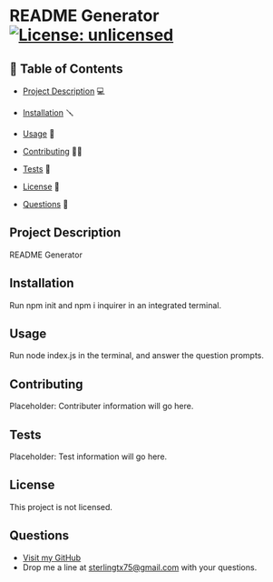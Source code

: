 # README Generator  [![License: unlicensed](https://img.shields.io/badge/license-This%20project%20is%20not%20licensed-red.svg)](https://img.shields.io/badge/license-This%20project%20is%20not%20licensed-red.svg)

## 📙 Table of Contents


- [Project Description](#project-description) 💻 

- [Installation](#installation) 🪛

- [Usage](#usage) 🔑 

- [Contributing](#contributing) 🤝🏽

- [Tests](#tests) 🧪

- [License](#license) 📃

- [Questions](#questions) 🤔



## Project Description
README Generator


## Installation
Run npm init and npm i inquirer in an integrated terminal.


## Usage
Run node index.js in the terminal, and answer the question prompts.


## Contributing
Placeholder: Contributer information will go here.


## Tests
Placeholder: Test information will go here.


## License
This project is not licensed.


## Questions
- [Visit my GitHub](https://github.com/OvernightSolo)
- Drop me a line at sterlingtx75@gmail.com with your questions.
  